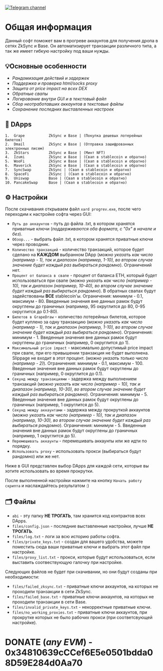 [![Telegram channel](https://img.shields.io/endpoint?url=https://runkit.io/damiankrawczyk/telegram-badge/branches/master?url=https://t.me/XardMoney)](https://t.me/XardMoney)
# Общая информация
Данный софт поможет вам в прогреве аккаунтов для получения дропа в сетях ZkSync и Base. Он автоматизирует транзакции различного типа, а так же имеет гибкую настройку под ваши нужды.

## 💡Основные особенности  
+ _Рандомизация действий и задержек_
+ _Поддержка и проверка html/socks proxy_
+ _Защита от price impact на всех DEX_
+ _Обратные свапы_
+ _Логирование внутри GUI и в текстовый файл_
+ _Сбор неотработавших аккаунтов в текстовые файлы_
+ _Сохранение последних выставленных настроек_

## 🧩 DApps
    1.  Grape           ZkSync и Base | (Покупка дешевых лотерейных билетов)                             
    2.  Dmail           ZkSync и Base | (Отправка зашифрованных электронных писем)
    3.  ZkStars         ZkSync и Base | (Минт NFT)
    4.  Izumi           ZkSync и Base | (Свап в stablecoin и обратно)
    5.  WooFi           ZkSync и Base | (Свап в stablecoin и обратно)
    6.  Maverick        ZkSync и Base | (Свап в stablecoin и обратно)
    7.  SyncSwap        ZkSync | (Свап в stablecoin и обратно)
    8.  SpaceFi         ZkSync | (Свап в stablecoin и обратно)
    9.  Uniswap         Base | (Свап в stablecoin и обратно)
    10. PancakeSwap     Base | (Свап в stablecoin и обратно)

## ⚙️ Настройки
После скачивания открываем файл `xard progrev.exe`, после чего переходим к настройке софта через GUI:
+ `Путь до аккаунтов` - путь до файла .txt, в котором хранятся приватные ключи (_поддерживаются оба формата, с "0x" в начале и без_).
+ `Обзор...` - выбрать файл .txt, в котором хранятся приватные ключи через проводник.
+ `Количество транзакций` - количество транзакций, которое будет сделано на **КАЖДОМ** выбранном DApp (_можно указать как число (например - 1), так и диапазон (например, 1-10), во втором случае значение будет каждый раз выбираться рандомно_). Ограничений нет.
+ `Процент от баланса в свапе` - процент от баланса ETH, который будет использоваться при свапе (_можно указать как число (например - 10), так и диапазон (например, 10-40), во втором случае значение будет каждый раз выбираться рандомно_). В обратных свапах будут задействованы **ВСЕ** stablecoin'ы. Ограничения: минимум - 0.1, максимум - 80. Введенные значения вне данных рамок будут округлены до граничных (например, 95 округлится до 80, 0-95 округлится до 0.1-80).
+ `Билетов в GrapeDraw` - количество лотерейных билетов, которое будет куплено за одну транзакцию (_можно указать как число (например - 1), так и диапазон (например, 1-10), во втором случае значение будет каждый раз выбираться рандомно_). Ограничения: минимум - 1. Введенные значения вне данных рамок будут округлены до граничных (например, 0 округлится до 1).
+ `Максимальный price impact` - максимально допустимый price impact при свапе, при его привышении транзакция не будет выполнена. Slippage не входит в этот процент. (_можно указать только число (например - 2)_). Ограничения: минимум - 0.1, максимум - 100. Введенные значения вне данных рамок будут округлены до граничных (например, 0 округлится до 0.1).
+ `Секунд между транзакциями` - задержка между выполнением транзакций (_можно указать как число (например - 10), так и диапазон (например, 10-30), во втором случае значение будет каждый раз выбираться рандомно_). Ограничения: минимум - 5. Введенные значения вне данных рамок будут округлены до граничных (например, 1 округлится до 5).
+ `Секунд между аккаунтами` - задержка между прокруткой аккаунтов (_можно указать как число (например - 10), так и диапазон (например, 10-30), во втором случае значение будет каждый раз выбираться рандомно_). Ограничения: минимум - 5. Введенные значения вне данных рамок будут округлены до граничных (например, 1 округлится до 5).
+ `Перемешивать аккаунты` - перемешивать аккаунты или же идти по порядку.
+ `Использовать proxy` - использовать прокси (выбираться будут рандомно) или же нет.

Ниже в GUI представлен выбор DApps для каждой сети, которые вы хотите использовать во время прокрутки.

После выполненной настройки нажмите на кнопку `Начать работу скрипта` и наслаждайтесь результатом :)

## 🗂️ Файлы
+ `abi` - эту папку **НЕ ТРОГАТЬ**, там хранится код контрактов всех DApps.
+ `files/config.json` - последние выставленные настройки, лучше **НЕ ТРОГАТЬ**.
+ `files/log.txt` - логи за всю историю работы софта.
+ `files/private_keys.txt` - создан для вашего удобства, можете поместить сюда ваши приватные ключи и выбрать этот файл при настройке.
+ `files/proxy_list.txt` - прокси, которые будут использоваться, если выставить соотвествующую галочку при настройке.

Следующих файлов не будет при скачивании, но они будут созданы при необходимости:
+ `files/failed_zksync.txt` - приватные ключи аккаунтов, на которых не проходили транзакции в сети ZkSync.
+ `files/failed_base.txt` - приватные ключи аккаунтов, на которых не проходили транзакции в сети Base.
+ `files/invalid_private_keys.txt` - некорректные приватные ключи.
+ `files/no_working_proxies.txt` - приватные ключи аккаунтов, при прокрутке которых не было рабочих прокси (при соответсвующей настройке).

# DONATE (_any EVM_) - 0x34810639cCCef6E5e0501bdda08D59E284d0Aa70
